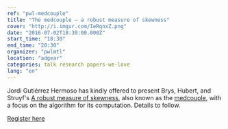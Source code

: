 ```yaml
---
ref: "pwl-medcouple"
title: "The medcouple — a robust measure of skewness"
cover: "http://i.imgur.com/IeRqnxZ.png"
date: "2016-07-02T18:30:00.000Z"
start_time: "18:30"
end_time: "20:30"
organizer: "pwlmtl"
location: "adgear"
categories: talk research papers-we-love
lang: "en"
---
```

Jordi Gutiérrez Hermoso has kindly offered to present Brys, Hubert, and Struyf's [A robust measure of skewness](https://wis.kuleuven.be/stat/robust/papers/2004/medcouple.pdf), also known as the [medcouple](https://en.wikipedia.org/wiki/Medcouple), with a focus on the algorithm for its computation. Details to follow.

[Register here](http://www.meetup.com/Papers-We-Love-Montreal/events/230513727/)
